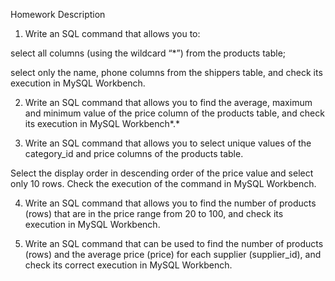 Homework Description

1. Write an SQL command that allows you to:

select all columns (using the wildcard “*”) from the products table;

select only the name, phone columns from the shippers table,
and check its execution in MySQL Workbench.

2. Write an SQL command that allows you to find the average, maximum and minimum value of the price column of the products table, and check its execution in MySQL Workbench*.*

3. Write an SQL command that allows you to select unique values ​​of the category_id and price columns of the products table.

Select the display order in descending order of the price value and select only 10 rows. Check the execution of the command in MySQL Workbench.

4. Write an SQL command that allows you to find the number of products (rows) that are in the price range from 20 to 100, and check its execution in MySQL Workbench.

5. Write an SQL command that can be used to find the number of products (rows) and the average price (price) for each supplier (supplier_id), and check its correct execution in MySQL Workbench.
